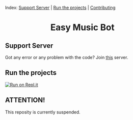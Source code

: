 Index: [Support Server](https://github.com/DavidCavallaro/Music-Bot/blob/main/README.md#support-server) | [Run the projects](https://github.com/DavidCavallaro/Music-Bot/blob/main/README.md#run-the-projects) | [Contributing](https://github.com/DavidCavallaro/Music-Bot/blob/main/CONTRIBUTING.md)

<h1 align="center"> Easy Music Bot </h1>

## Support Server
Got any error or any problem with the code? Join [this](https://discord.com/invite/uhPQAwTzgm) server.

## Run the projects
[![Run on Repl.it](https://github.com/DavidCavallaro/Music-Bot/blob/main/replit.PNG?raw=true)](https://repl.it/github/DavidCavallaro/Music-Bot)

## ATTENTION!
This reposity is currently suspended.

